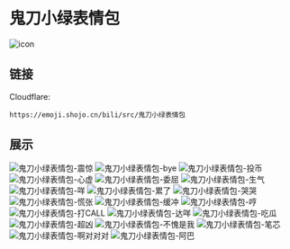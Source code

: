 # 鬼刀小绿表情包
![icon](https://emoji.shojo.cn/bili/src/鬼刀小绿表情包/icon.png)
## 链接
Cloudflare:
```
https://emoji.shojo.cn/bili/src/鬼刀小绿表情包
```
## 展示
![鬼刀小绿表情包-震惊](https://emoji.shojo.cn/bili/src/鬼刀小绿表情包/鬼刀小绿表情包-震惊.png)
![鬼刀小绿表情包-bye](https://emoji.shojo.cn/bili/src/鬼刀小绿表情包/鬼刀小绿表情包-bye.png)
![鬼刀小绿表情包-投币](https://emoji.shojo.cn/bili/src/鬼刀小绿表情包/鬼刀小绿表情包-投币.png)
![鬼刀小绿表情包-心虚](https://emoji.shojo.cn/bili/src/鬼刀小绿表情包/鬼刀小绿表情包-心虚.png)
![鬼刀小绿表情包-委屈](https://emoji.shojo.cn/bili/src/鬼刀小绿表情包/鬼刀小绿表情包-委屈.png)
![鬼刀小绿表情包-生气](https://emoji.shojo.cn/bili/src/鬼刀小绿表情包/鬼刀小绿表情包-生气.png)
![鬼刀小绿表情包-咩](https://emoji.shojo.cn/bili/src/鬼刀小绿表情包/鬼刀小绿表情包-咩.png)
![鬼刀小绿表情包-累了](https://emoji.shojo.cn/bili/src/鬼刀小绿表情包/鬼刀小绿表情包-累了.png)
![鬼刀小绿表情包-哭哭](https://emoji.shojo.cn/bili/src/鬼刀小绿表情包/鬼刀小绿表情包-哭哭.png)
![鬼刀小绿表情包-慌张](https://emoji.shojo.cn/bili/src/鬼刀小绿表情包/鬼刀小绿表情包-慌张.png)
![鬼刀小绿表情包-缓冲](https://emoji.shojo.cn/bili/src/鬼刀小绿表情包/鬼刀小绿表情包-缓冲.png)
![鬼刀小绿表情包-哼](https://emoji.shojo.cn/bili/src/鬼刀小绿表情包/鬼刀小绿表情包-哼.png)
![鬼刀小绿表情包-打CALL](https://emoji.shojo.cn/bili/src/鬼刀小绿表情包/鬼刀小绿表情包-打CALL.png)
![鬼刀小绿表情包-达咩](https://emoji.shojo.cn/bili/src/鬼刀小绿表情包/鬼刀小绿表情包-达咩.png)
![鬼刀小绿表情包-吃瓜](https://emoji.shojo.cn/bili/src/鬼刀小绿表情包/鬼刀小绿表情包-吃瓜.png)
![鬼刀小绿表情包-超凶](https://emoji.shojo.cn/bili/src/鬼刀小绿表情包/鬼刀小绿表情包-超凶.png)
![鬼刀小绿表情包-不愧是我](https://emoji.shojo.cn/bili/src/鬼刀小绿表情包/鬼刀小绿表情包-不愧是我.png)
![鬼刀小绿表情包-笔芯](https://emoji.shojo.cn/bili/src/鬼刀小绿表情包/鬼刀小绿表情包-笔芯.png)
![鬼刀小绿表情包-啊对对对](https://emoji.shojo.cn/bili/src/鬼刀小绿表情包/鬼刀小绿表情包-啊对对对.png)
![鬼刀小绿表情包-阿巴](https://emoji.shojo.cn/bili/src/鬼刀小绿表情包/鬼刀小绿表情包-阿巴.png)
